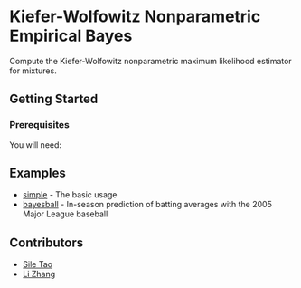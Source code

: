 # Kiefer-Wolfowitz Nonparametric Empirical Bayes
Compute the Kiefer-Wolfowitz nonparametric maximum likelihood estimator for mixtures.

## Getting Started
### Prerequisites 
You will need:


## Examples
* [simple](https://github.com/sit836/KW_NPEB/tree/1D_KW/examples/simple) - The basic usage
* [bayesball](https://github.com/sit836/KW_NPEB/tree/1D_KW/examples/bayesball) - In-season prediction of batting averages with the 2005 Major
League baseball

## Contributors
* [Sile Tao](https://www.linkedin.com/in/sile-tao-95523941/)
* [Li Zhang](https://www.linkedin.com/in/li-zhang-0350833b/)
